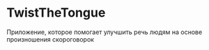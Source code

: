 # TwistTheTongue

Приложение, которое помогает улучшить речь людям на основе произношения скороговорок

